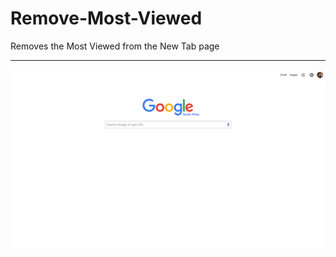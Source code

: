 # Remove-Most-Viewed
Removes the Most Viewed from the New Tab page

----
![Remove Most Viewed](https://github.com/Rampaigh/Remove-Most-Viewed/raw/master/Screen%20Shot.png)

